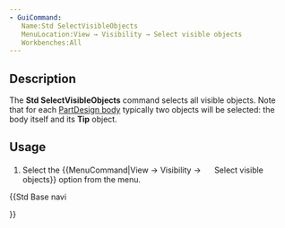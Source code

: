 ```yaml
---
- GuiCommand:
   Name:Std SelectVisibleObjects
   MenuLocation:View → Visibility → Select visible objects
   Workbenches:All
---
```


## Description

The **Std SelectVisibleObjects** command selects all visible objects. Note that for each [PartDesign body](PartDesign_Body.md) typically two objects will be selected: the body itself and its **Tip** object.

## Usage

1.  Select the {{MenuCommand|View → Visibility → <img src="images/Std_SelectVisibleObjects.svg" width=16px> Select visible objects}} option from the menu.





{{Std Base navi

}}  

